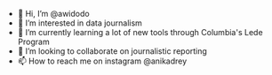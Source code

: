 - 👋 Hi, I’m @awidodo
- 👀 I’m interested in data journalism
- 🌱 I’m currently learning a lot of new tools through Columbia's Lede Program
- 💞️ I’m looking to collaborate on journalistic reporting
- 📫 How to reach me on instagram @anikadrey

<!---
awidodo/awidodo is a ✨ special ✨ repository because its `README.md` (this file) appears on your GitHub profile.
You can click the Preview link to take a look at your changes.
--->
